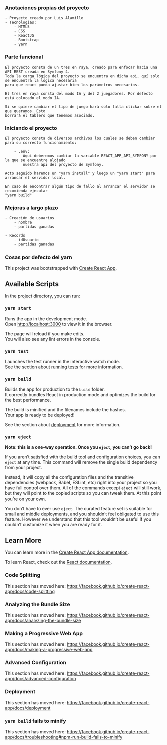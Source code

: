 ### Anotaciones propias del proyecto

    - Proyecto creado por Luis Alamillo
    - Tecnologías:
        - HTML5
        - CSS
        - ReactJS
        - Bootstrap
        - yarn

### Parte funcional

    El proyecto consta de un tres en raya, creado para enfocar hacia una API REST creada en Symfony 4.
    Toda la carga lógica del proyecto se encuentra en dicha api, quí solo se encuentra la lógica necesaria
    para que react pueda ajustar bien los parámetros necesarios.

    El tres en raya consta del modo IA y del 2 juegadores. Por defecto está colocado el modo IA.

    Si se quiere cambiar el tipo de juego hará solo falta clickar sobre el que queramos. Esto
    borrará el tablero que tenemos asociado.

### Iniciando el proyecto

    El proyecto consta de diversos archivos los cuales se deben cambiar para su correcto funcionamiento:

        - .env:
            Aquí deberemos cambiar la variable REACT_APP_API_SYMFONY por la que se encuentre alojado 
            nuestra api del proyecto de Symfony.

    Acto seguido haremos un "yarn install" y luego un "yarn start" para arrancar el servidor local.

    En caso de encontrar algún tipo de fallo al arrancar el servidor se recomienda ejecutar
    "yarn build"

### Mejoras a largo plazo

    - Creación de usuarios
        - nombre
        - partidas ganadas

    - Records
        - idUsuario
        - partidas ganadas

### Cosas por defecto del yarn

This project was bootstrapped with [Create React App](https://github.com/facebook/create-react-app).

## Available Scripts

In the project directory, you can run:

### `yarn start`

Runs the app in the development mode.<br />
Open [http://localhost:3000](http://localhost:3000) to view it in the browser.

The page will reload if you make edits.<br />
You will also see any lint errors in the console.

### `yarn test`

Launches the test runner in the interactive watch mode.<br />
See the section about [running tests](https://facebook.github.io/create-react-app/docs/running-tests) for more information.

### `yarn build`

Builds the app for production to the `build` folder.<br />
It correctly bundles React in production mode and optimizes the build for the best performance.

The build is minified and the filenames include the hashes.<br />
Your app is ready to be deployed!

See the section about [deployment](https://facebook.github.io/create-react-app/docs/deployment) for more information.

### `yarn eject`

**Note: this is a one-way operation. Once you `eject`, you can’t go back!**

If you aren’t satisfied with the build tool and configuration choices, you can `eject` at any time. This command will remove the single build dependency from your project.

Instead, it will copy all the configuration files and the transitive dependencies (webpack, Babel, ESLint, etc) right into your project so you have full control over them. All of the commands except `eject` will still work, but they will point to the copied scripts so you can tweak them. At this point you’re on your own.

You don’t have to ever use `eject`. The curated feature set is suitable for small and middle deployments, and you shouldn’t feel obligated to use this feature. However we understand that this tool wouldn’t be useful if you couldn’t customize it when you are ready for it.

## Learn More

You can learn more in the [Create React App documentation](https://facebook.github.io/create-react-app/docs/getting-started).

To learn React, check out the [React documentation](https://reactjs.org/).

### Code Splitting

This section has moved here: https://facebook.github.io/create-react-app/docs/code-splitting

### Analyzing the Bundle Size

This section has moved here: https://facebook.github.io/create-react-app/docs/analyzing-the-bundle-size

### Making a Progressive Web App

This section has moved here: https://facebook.github.io/create-react-app/docs/making-a-progressive-web-app

### Advanced Configuration

This section has moved here: https://facebook.github.io/create-react-app/docs/advanced-configuration

### Deployment

This section has moved here: https://facebook.github.io/create-react-app/docs/deployment

### `yarn build` fails to minify

This section has moved here: https://facebook.github.io/create-react-app/docs/troubleshooting#npm-run-build-fails-to-minify